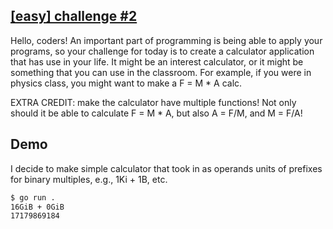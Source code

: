 ## [\[easy\] challenge #2](https://www.reddit.com/r/dailyprogrammer/comments/pjbj8/easy_challenge_2/)

Hello, coders! An important part of programming is being able to apply your programs, so your challenge for today is to create a calculator application that has use in your life. It might be an interest calculator, or it might be something that you can use in the classroom. For example, if you were in physics class, you might want to make a F = M * A calc.

EXTRA CREDIT: make the calculator have multiple functions! Not only should it be able to calculate F = M * A, but also A = F/M, and M = F/A!

## Demo

I decide to make simple calculator that took in as operands units of prefixes for binary multiples, e.g., 1Ki + 1B, etc.

```zsh
$ go run .
16GiB + 0GiB
17179869184
```